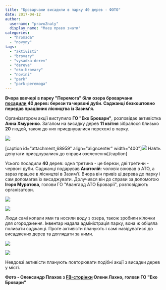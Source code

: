 ```yaml
---
title: "Броварчани висадили в парку 40 дерев - ФОТО"
date: 2017-04-12
author: 
  username: "pravoZnaty"
  display_name: "Маєш право знати"
categories: 
  - "hromada"
  - "novyny"
tags: 
  - "aktivisti"
  - "brovary"
  - "vysadka-derev"
  - "dereva"
  - "eko-brovary"
  - "novini"
  - "park"
  - "park-peremoga"
---
```


**Вчора ввечері в парку "Перемога" біля озера броварчани [посадили](https://mpz.brovary.org/anons-11-kvitnya-aktyvisty-sadzhatymut-dereva-shukayut-dobrovoltsiv/) 40 дерев: берези та червоні дуби. Саджанці безкоштовно передав працівник лісництва із Зазим'я.**

Організатором акції виступило **ГО "Еко Бровари"**, розповідає активістка **Анна Хмуренко**. Загалом на висадку дерев **11 квітня** зібралося близько **20** людей, також до них приєднувалися перехожі в парку.

[![](https://mpz.brovary.org/wp-content/uploads/2017/04/17523520_1409440785785856_3649952515220063500_n.jpg)](https://mpz.brovary.org/wp-content/uploads/2017/04/17523520_1409440785785856_3649952515220063500_n.jpg)

\[caption id="attachment\_68959" align="aligncenter" width="400"\][![](https://mpz.brovary.org/wp-content/uploads/2017/04/17904125_1409440825785852_2135474712628893804_n.jpg)](https://mpz.brovary.org/wp-content/uploads/2017/04/17904125_1409440825785852_2135474712628893804_n.jpg) Навть депутати приєднувалися до справи озеленення\[/caption\]

Усього посадили **40** дерев: одна третина - це берези, дві третини - червоні дуби. Саджанці подарував **Анатолій**: чоловік воював в АТО, а зараз працює в лісництві в Зазим'ї. Вчора він привіз ці дерева до парку і сам допомагав їх висаджувати. Долучився він до справи за допомогою **Ігоря Муратова**, голови ГО "Авангард АТО Броварії", розповідають організатори.

[![](https://mpz.brovary.org/wp-content/uploads/2017/04/17883550_1409441119119156_5780154394978365687_n.jpg)](https://mpz.brovary.org/wp-content/uploads/2017/04/17883550_1409441119119156_5780154394978365687_n.jpg)

[![](https://mpz.brovary.org/wp-content/uploads/2017/04/17757424_1409440739119194_1590537778808738922_n.jpg)](https://mpz.brovary.org/wp-content/uploads/2017/04/17757424_1409440739119194_1590537778808738922_n.jpg)

Люди самі копали ями та носили воду з озера, також зробили кілочки для огородження. Інвентар надала адміністрація парку, вона ж обіцяла поливати саджанці. Проте активісти планують і самі навідуватися до висаджених дерев та доглядати за ними.

[![](https://mpz.brovary.org/wp-content/uploads/2017/04/17862844_1409440995785835_2132434647494225304_n.jpg)](https://mpz.brovary.org/wp-content/uploads/2017/04/17862844_1409440995785835_2132434647494225304_n.jpg)

[![](https://mpz.brovary.org/wp-content/uploads/2017/04/17903689_1409441042452497_1420384413533469718_n.jpg)](https://mpz.brovary.org/wp-content/uploads/2017/04/17903689_1409441042452497_1420384413533469718_n.jpg)

Невдовзі активісти планують повторювати подібні акції з висадки дерев у місті.

**Фото - Олександр Плахов з [FB-сторінки](https://www.facebook.com/profile.php?id=100001598434428&sk=photos&collection_token=100001598434428%3A2305272732%3A69&set=a.1409437185786216.1073741844.100001598434428&type=3) Олени Лахно, голови ГО "Еко Бровари"**
